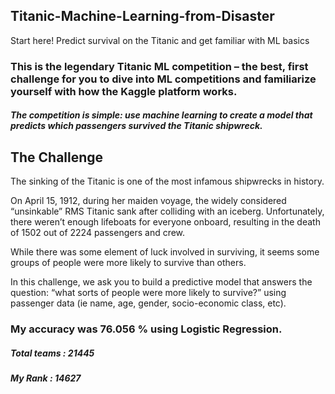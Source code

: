 ## Titanic-Machine-Learning-from-Disaster
Start here! Predict survival on the Titanic and get familiar with ML basics

### This is the legendary Titanic ML competition – the best, first challenge for you to dive into ML competitions and familiarize yourself with how the Kaggle platform works.
##### The competition is simple: use machine learning to create a model that predicts which passengers survived the Titanic shipwreck.


## The Challenge
The sinking of the Titanic is one of the most infamous shipwrecks in history.

On April 15, 1912, during her maiden voyage, the widely considered “unsinkable” RMS Titanic sank after colliding with an iceberg. Unfortunately, there weren’t enough lifeboats for everyone onboard, resulting in the death of 1502 out of 2224 passengers and crew.

While there was some element of luck involved in surviving, it seems some groups of people were more likely to survive than others.

In this challenge, we ask you to build a predictive model that answers the question: “what sorts of people were more likely to survive?” using passenger data (ie name, age, gender, socio-economic class, etc).

### My accuracy was 76.056 %  using Logistic Regression.
##### Total teams : 21445
##### My Rank     : 14627
